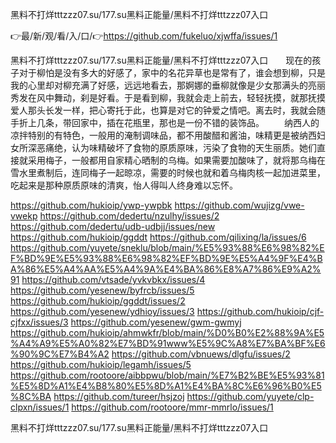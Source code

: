 黑料不打烊tttzzz07.su/177.su黑料正能量/黑料不打烊tttzzz07入口

👉最/新/观/看/入/口/👉https://github.com/fukeluo/xjwffa/issues/1

黑料不打烊tttzzz07.su/177.su黑料正能量/黑料不打烊tttzzz07入口　　现在的孩子对于柳怕是没有多大的好感了，家中的名花异草也是常有了，谁会想到柳，只是我的心里却对柳充满了好感，远远地看去，那婀娜的垂柳就像是少女那满头的亮丽秀发在风中舞动，刹是好看。于是看到柳，我就会走上前去，轻轻抚摸，就那抚摸爱人那头长发一样，把心寄托于此，也算是对它的钟爱之情吧。离去时，我就会随手折上几条，带回家中，插在花瓶里，那也是一份不错的装饰品。
　　纳西人的凉拌特别的有特色，一般用的淹制调味品，都不用酸醋和酱油，味精更是被纳西妇女所深恶痛绝，认为味精破坏了食物的原质原味，污染了食物的天生丽质。她们直接就采用梅子，一般都用自家精心晒制的乌梅。如果需要加酸味了，就将那乌梅在雪水里煮制后，连同梅子一起晾凉，需要的时候也就和着乌梅肉核一起加进菜里，吃起来是那种原质原味的清爽，怡人得叫人终身难以忘怀。


https://github.com/hukioip/ywp-ywpbk
https://github.com/wujizg/vwe-vwekp
https://github.com/dedertu/nzulhy/issues/2
https://github.com/dedertu/udb-udbjj/issues/new
https://github.com/hukioip/ggddt
https://github.com/qilixing/la/issues/6
https://github.com/yuyete/sneklu/blob/main/%E5%93%88%E6%98%82%EF%BD%9E%E5%93%88%E6%98%82%EF%BD%9E%E5%A4%9F%E4%BA%86%E5%A4%AA%E5%A4%9A%E4%BA%86%E8%A7%86%E9%A2%91
https://github.com/vtsade/yvkvbkx/issues/4
https://github.com/yesenew/byfrcb/issues/5
https://github.com/hukioip/ggddt/issues/2
https://github.com/yesenew/ydhioy/issues/3
https://github.com/hukioip/cjf-cjfxx/issues/3
https://github.com/yesenew/gwm-gwmyj
https://github.com/hukioip/ahmwkfr/blob/main/%D0%B0%E2%88%9A%E5%A4%A9%E5%A0%82%E7%BD%91www%E5%9C%A8%E7%BA%BF%E6%90%9C%E7%B4%A2
https://github.com/vbnuews/dlgfu/issues/2
https://github.com/hukioip/legamh/issues/5
https://github.com/rootoore/aibbpwu/blob/main/%E7%B2%BE%E5%93%81%E5%8D%A1%E4%B8%80%E5%8D%A1%E4%BA%8C%E6%96%B0%E5%8C%BA
https://github.com/tureer/hsjzoj
https://github.com/yuyete/clp-clpxn/issues/1
https://github.com/rootoore/mmr-mmrlo/issues/1

黑料不打烊tttzzz07.su/177.su黑料正能量/黑料不打烊tttzzz07入口
